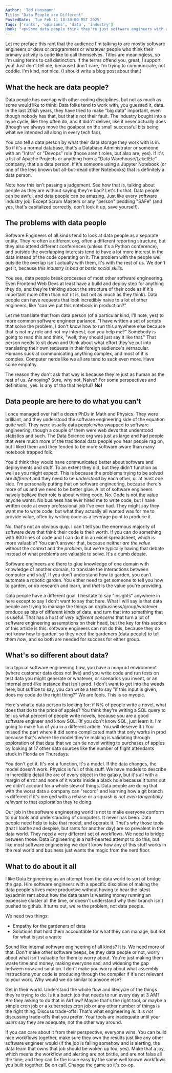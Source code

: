 ```yaml
---
Author: 'Tod Hansmann'
Title: "Data People are Different"
PostedDate: 'Tue Feb 11 18:30:00 MST 2025'
Tags: ['rants', 'opinions', 'data', 'industry']
Hook: "<p>Some data people think they're just software engineers with a different focus, while some software engineers think data people have no idea how to code at all, and all of this is both true and not and silly. The confusion needs to stop, because working together is hard enough without the egos and title gore and miscommunications.</p>"
---
```

Let me preface this rant that the audience I'm talking to are mostly software engineers or devs or programmers or whatever people who think their primary activity is code like to call themselves. Titles are meaningless, so I'm using terms to call distinction. If the terms offend you, great, I support you! Just don't tell me, because I don't care, I'm trying to communicate, not coddle. I'm kind, not nice. (I should write a blog post about that.)

## What the heck are data people?

Data people has overlap with other coding disciplines, but not as much as some would like to think. Data folks tend to work with, you guessed it, data. In the last 20ish years, they have tried to make "big data" important, even though nobody has that, but that's not their fault. The industry bought into a hype cycle, like they often do, and it didn't deliver, like it never actually does (though we always move the goalpost on the small successful bits being what we intended all along in every tech fad).

You can tell a data person by what their data storage they work with is in. So if it's a normal database, that's a Database Administrator or someone with an "Infra" or "Devops" role (those aren't roles, but also are, yes). If it's a list of Apache Projects or anything from a "Data Warehouse/Lake/Etc" company, that's a data person. If it's someone using a Jupyter Notebook (or one of the less known but all-but-dead other Notebooks) that is definitely a data person.

Note how this isn't passing a judgement. See how that is, talking about people as they are without saying they're bad? Let's fix that. Data people can be awful, and data people can be amazing. Just like every software industry job! Except Scrum Masters or any "person" peddling "SAFe" (and yes, that's capitalized correctly, don't look it up, save yourself).

## The problems with data people

Software Engineers of all kinds tend to look at data people as a separate entity. They're often a different org, often a different reporting structure, but they also attend different conferences (unless it's a Python conference), and outside the overlapping interests tend to have a lot more interest in the data instead of the code operating on it. The problem with the people well outside the overlap isn't actually with them, it's with the rest of us. We don't get it, because _this industry is bad at basic social skills_.

You see, data people break processes of most other software engineering. Even Frontend Web Devs at least have a build and deploy step for anything they do, and they're thinking about the structure of their code as if it's important more often than not (it is, but not as much as they think). Data people can have requests that look incredibly naive to a lot of other engineers, like "can we put this notebook in production?"

Let me translate that from data person (of a particular kind, I'll note, yes) to more common software engineer parlance. "I have written a set of scripts that solve the problem, I don't know how to run this anywhere else because that is not my role and not my interest, can you help me?" Somebody is going to read this and think, "well, they should just say it like that." That person needs to sit down and think about what effort they've put into translating their own requests in their foreign audience's vernacular. Humans suck at communicating anything complex, and most of it is complex. Computer nerds like we all are tend to suck even more. Have some empathy.

The reason they don't ask that way is because they're just as human as the rest of us. Annoying? Sure, why not. Naive? For some perspectives and definitions, yes. Is any of tha that helpful? **No!**

## Data people are here to do what you can't

I once managed over half a dozen PhDs in Math and Physics. They were brilliant, and they understood the software engineering side of the equation quite well. They were usually data people who swapped to software engineering, though a couple of them were web devs that understood statistics and such. The Data Science org was just as large and had people that were much more of the traditional data people you hear people rag on, but I liked them and they tended to be more software aware than many notebook trapped folk.

You'd think they would have communicated better about software and deployments and stuff. To an extent they did, but they didn't function as well as you might expect. This is because the problems trying to be solved are _different_ and they need to be _understood_ by each other, or at least one side. I'm personally putting that on software engineering, because there's more of us and we need to be better glue. A lot of software engineers naively believe their role is about writing code. No. Code is not the value anyone wants. No business has ever hired me to write code, but I have written code at every professional job I've ever had. They might _say_ they want me to write code, but what they actually all wanted was for me to provide value, often by writing code as a leverage point to produce it.

No, that's not an obvious quip. I can't tell you the enormous majority of software devs that think their code is their worth. If you can do something with 800 lines of code and I can do it in an excel spreadsheet, which is more valuable? You can't answer that, because neither _are the value_ without the _context_ and the _problem_, but we're typically having that debate instead of what problems are valuable to solve. It's a dumb debate.

Software engineers are there to glue knowledge of one domain with knowledge of another domain, to translate the interactions between computer and _stuff_. If you don't understand how to garden, you can't automate a robotic garden. You either need to get someone to tell you how to garden, or do research and learn, and _that_ is the value you're providing.

Data people have a different goal. I hesitate to say "insights" anywhere in here except to say I don't want to say that here. What I will say is that data people are trying to manage the things an org/business/group/whatever produce as bits of different kinds of data, and turn that into something that is useful. That has a host of _very different concerns_ that turn a lot of software engineering assumptions on their head, but the key for this section of this article is this: software engineers can not do this, because they do not know how to garden, so they need the gardeners (data people) to tell them _how_, and so both are needed for success for either group.

## What's so different about data?

In a typical software engineering flow, you have a nonprod environment (where customer data does not live) and you write code and run tests on test data you might generate or whatever, or scenarios you invent, or an internal prod-like instance that isn't prod. I don't want to get into the weeds here, but suffice to say, you can write a test to say "if this input is given, does my code do the right thing?" We are fools. This is so myopic.

Here's what a data person is looking for: if N% of people write a novel, what does that do to the price of apples? You think they're writing a SQL query to tell us what percent of people write novels, because you are a good software engineer and know SQL. (If you don't know SQL, just learn it. I'm going to make fun of you in a different article. You will deserve it.) You missed the part where it did some complicated math that only works in prod because that's where the model they're making is validating through exploration of that data that we can tie novel writing to purchases of apples by looking at 17 other data sources like the number of flight attendants stuck in Florida on Thursdays.

You don't get it. It's not a function, it's a model. If the data changes, the model doesn't work. Physics is full of this stuff. We have models to describe in incredible detail the arc of every object in the galaxy, but it's all with a margin of error and none of it works inside a black hole because it turns out we didn't account for a whole slew of things. Data people are doing that with the worst data a company can "record" and learning how a git branch is different if it's merged with a rebase or a squash is _not even tangentially relevant_ to that exploration they're doing.

Our job in the software engineering world is not to make everyone conform to our tools and understanding of computers. It never has been. Data people need help to take that model, and operate it. That's why those tools (that I loathe and despise, but rants for another day) are so prevalent in the data world. They need a very different set of workflows. We need to bridge between those. Data Engineering is a half-hearted attempt to do this, but like most software engineering we don't know how any of this stuff works in the real world and business just wants the magic from the nerd floor.

## What to do about it all

I like Data Engineering as an attempt from the data world to sort of bridge the gap. Hire software engineers with a specific discipline of making the data people's lives more productive without having to hear the latest sysadmin rant about how the data team is wasting money running an expensive cluster all the time, or doesn't understand why their branch isn't pushed to github. It turns out, we're the problem, not data people.

We need two things:
- Empathy for the gardeners of data
- Solutions that hold them accountable for what they can manage, but not for what is just a waste

Sound like internal software engineering of all kinds? It is. We need more of that. Don't make other software peeps, be they data people or not, worry about what isn't valuable for them to worry about. You're just making them waste time and money, making everyone sad, and widening the gap between now and solution. I don't make you worry about what assembly instructions your code is producing through the compiler if it's not relevant to your work. Why would we do similar to anyone else?

Get in their world. Understand the whole flow and lifecycle of the things they're trying to do. Is it a batch job that needs to run every day at 3 AM? Are they asking to do that in Airflow? Maybe that's the right tool, or maybe a simple cron job or a kubernetes cron job or any other number of things is the right thing. Discuss trade-offs. That's what engineering _is_. It is _not_ discussing trade-offs that you prefer. Your tools are inadequate until your _users_ say they are adequate, not the other way around.

If you can care about it from their perspective, everyone wins. You can build nice workflows together, make sure they own the results just like any other software engineer would (if the job is failing somehow and is alerting, the data team that owns that job should be woken up too, yes). Make that a joy, which means the workflow and alerting are not brittle, and are not false all the time, and they can fix the issue easy by the same well known workflows you built together. Be on call. Change the game so it's co-op.
